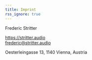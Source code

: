 ```yaml
---
title: Imprint
rss_ignore: true
---
```

Frederic Stritter  

https://stritter.audio  
frederic@stritter.audio

Oesterleingasse 13, 1140 Vienna, Austria
